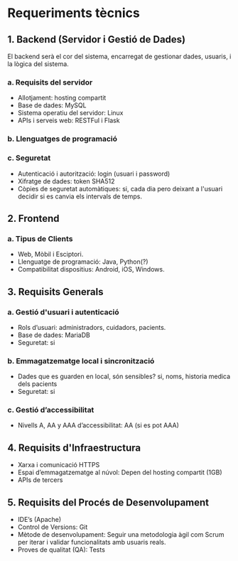 # Requeriments tècnics
## 1. Backend (Servidor i Gestió de Dades)
El backend serà el cor del sistema, encarregat de gestionar dades, usuaris, i la lògica del sistema.

### a. Requisits del servidor
- Allotjament: hosting compartit
- Base de dades: MySQL
- Sistema operatiu del servidor: Linux
- APIs i serveis web: RESTFul i Flask
### b. Llenguatges de programació
### c. Seguretat
- Autenticació i autorització: login (usuari i password) 
- Xifratge de dades: token SHA512
- Còpies de seguretat automàtiques: si, cada dia pero deixant a l'usuari decidir si es canvia els intervals de temps.

## 2. Frontend
### a. Tipus de Clients
- Web, Mòbil i Esciptori.
- Llenguatge de programació: Java, Python(?)
- Compatibilitat dispositius: Android, iOS, Windows.

## 3. Requisits Generals
### a. Gestió d'usuari i autenticació
- Rols d’usuari: administradors, cuidadors, pacients.
- Base de dades: MariaDB
- Seguretat: si

### b. Emmagatzematge local i sincronització
- Dades que es guarden en local, són sensibles? si, noms, historia medica dels pacients
- Seguretat: si

### c. Gestió d’accessibilitat
- Nivells A, AA y AAA d’accessibilitat: AA (si es pot AAA)

## 4. Requisits d'Infraestructura
- Xarxa i comunicació HTTPS
- Espai d’emmagatzematge al núvol: Depen del hosting compartit (1GB)
- APIs de tercers

## 5. Requisits del Procés de Desenvolupament
- IDE’s (Apache)
- Control de Versions: Git
- Mètode de desenvolupament: Seguir una metodologia àgil com Scrum per iterar i validar funcionalitats amb usuaris reals.
- Proves de qualitat (QA): Tests
